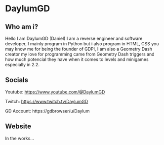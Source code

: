 DaylumGD
===========

Who am i?
----------
Hello I am DaylumGD (Daniel) I am a reverse engineer and software developer, I mainly program in Python but i also program in HTML, CSS you may know me for being the founder of GDPI, I am also a Geometry Dash
creator my love for programming came from Geometry Dash triggers and how much potencial they have when it comes to levels and minigames especially in 2.2.

Socials
--------
Youtube: https://www.youtube.com/@DaylumGD

Twitch: https://www.twitch.tv/DaylumGD

GD Account: https://gdbrowser/u/Daylum

Website
--------
In the works...
